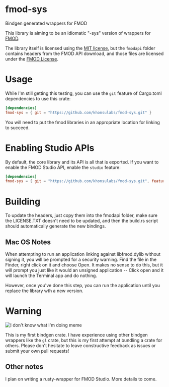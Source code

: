 # fmod-sys

Bindgen generated wrappers for FMOD

This library is aiming to be an idiomatic "-sys" version of wrappers for [FMOD](https://fmod.com).

The library itself is licensed using the [MIT license](./LICENSE), but the `fmodapi` folder contains headers from the FMOD API download, and those files are licensed under the [FMOD License](./fmodapi/LICENSE.TXT).

# Usage

While I'm still getting this testing, you can use the `git` feature of Cargo.toml dependencies to use this crate:

```toml
[dependencies]
fmod-sys = { git = "https://github.com/khonsulabs/fmod-sys.git" }
```

You will need to put the fmod libraries in an appropriate location for linking to succeed.

# Enabling Studio APIs

By default, the core library and its API is all that is exported. If you want to enable the FMOD Studio API, enable the `studio` feature:

```toml
[dependencies]
fmod-sys = { git = "https://github.com/khonsulabs/fmod-sys.git", features = ["studio"] }
```

# Building

To update the headers, just copy them into the fmodapi folder, make sure the LICENSE.TXT doesn't need to be updated, and then the build.rs script should automatically generate the new bindings.

## Mac OS Notes

When attempting to run an application linking against libfmod.dylib without signing it, you will be prompted for a security warning. Find the file in the Finder, right click on it and choose Open. It makes no sense to do this, but it will prompt you just like it would an unsigned application -- Click open and it will launch the Terminal app and do nothing.

However, once you've done this step, you can run the application until you replace the library wth a new version.

# Warning

![I don't know what I'm doing meme](https://media.giphy.com/media/xDQ3Oql1BN54c/giphy.gif)

This is my first bindgen crate. I have experience using other bindgen wrappers like the `gl` crate, but this is my first attempt at bundling a crate for others. Please don't hesitate to leave constructive feedback as issues or submit your own pull requests!

## Other notes

I plan on writing a rusty-wrapper for FMOD Studio. More details to come.
